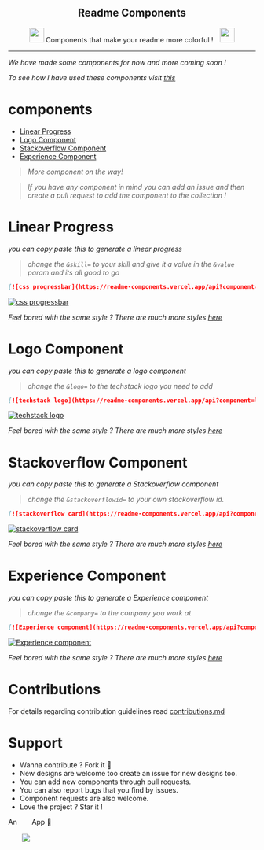 <p align="center">
 <h2 align="center">Readme Components</h2>
 <p align="center"><img style="margin-bottom:-10px; height: 30px; width:30px;  " src="https://readme-components.vercel.app/api?component=logo&logo=react&fill=linear-gradient%2862deg%2C%20%238EC5FC%200%25%2C%20%23E0C3FC%20100%25%29%3B%0A&text=false&animation=spin"/>
 Components that make your readme more colorful !
<img style="margin-bottom:-10px; height: 30px; width:30px;  margin-left: 10px;" src="https://readme-components.vercel.app/api?component=logo&logo=react&fill=linear-gradient%2862deg%2C%20%238EC5FC%200%25%2C%20%23E0C3FC%20100%25%29%3B%0A&text=false&animation=spin"/></p>
</p>
<hr>

*We have made some components for now and more coming soon !*

*To see how I have used these components visit [this](https://github.com/harish-sethuraman)*
# components
- [Linear Progress](#linear-progress)
- [Logo Component](#logo-component)
- [Stackoverflow Component](#stackoverflow-component)
- [Experience Component](#experience-component)

>*More component on the way!*

>*If you have any component in mind you can add an issue and then create a pull request to add the component to the collection !*

 # Linear Progress
 *you can copy paste this to generate a linear progress*

>*change the `&skill=` to your skill and give it a value in the `&value` param and its all good to go*

 ```md
 [![css progressbar](https://readme-components.vercel.app/api?component=linearprogress&skill=css&value=50)](https://github.com/harish-sethuraman/readme-components)
 ```
 [![css progressbar](https://readme-components.vercel.app/api?component=linearprogress&skill=css&value=50)](https://github.com/harish-sethuraman/readme-components)

 *Feel bored with the same style ? There are much more styles [here](https://github.com/harish-sethuraman/readme-components/blob/master/docs/linearProgress.md)*

 # Logo Component
 *you can copy paste this to generate a logo component*

>*change the `&logo=` to the techstack logo you need to add*

 ```md
 [![techstack logo](https://readme-components.vercel.app/api?component=logo&logo=react)](https://github.com/harish-sethuraman/readme-components)
 ```
 [![techstack logo](https://readme-components.vercel.app/api?component=logo&logo=react)](https://github.com/harish-sethuraman/readme-components)

 *Feel bored with the same style ? There are much more styles [here](https://github.com/harish-sethuraman/readme-components/blob/master/docs/logoComponent.md)*

 # Stackoverflow Component
 *you can copy paste this to generate a Stackoverflow component*

>*change the `&stackoverflowid=` to your own stackoverflow id.*

 ```md
 [![stackoverflow card](https://readme-components.vercel.app/api?component=stackoverflow&stackoverflowid=22656)](https://github.com/harish-sethuraman/readme-components)
 ```
 [![stackoverflow card](https://readme-components.vercel.app/api?component=stackoverflow&stackoverflowid=22656)](https://github.com/harish-sethuraman/readme-components)

 *Feel bored with the same style ? There are much more styles [here](https://github.com/harish-sethuraman/readme-components/blob/master/docs/stackoverflowCard.md)*

 # Experience Component
 *you can copy paste this to generate a Experience component*

>*change the `&company=` to the company you work at*

 ```md
 [![Experience component](https://readme-components.vercel.app/api?component=experience&company=freshworks)](https://github.com/harish-sethuraman/readme-components)
 ```
[![Experience component](https://readme-components.vercel.app/api?component=experience&company=freshworks)](https://github.com/harish-sethuraman/readme-components)

 *Feel bored with the same style ? There are much more styles [here](https://github.com/harish-sethuraman/readme-components/blob/master/docs/experienceComponent.md)*

 # Contributions 
 For details regarding contribution guidelines read [contributions.md](https://github.com/harish-sethuraman/readme-components/blob/master/CONTRIBUTING.md)

 # Support
 - Wanna contribute ? Fork it :purple_heart:
 - New designs are welcome too create an issue for new designs too.
 - You can add new components through pull requests.
 - You can also report bugs that you find by issues.
 - Component requests are also welcome.
 - Love the project ? Star it !


An<a><img style="margin-bottom: -35px; margin-left: 10px;" src="https://readme-components.vercel.app/api?component=logo&logo=javascript&fill=linear-gradient%2862deg%2C%20%238EC5FC%200%25%2C%20%23E0C3FC%20100%25%29%3B%0A&text=false"/></a>
App :purple_heart:

